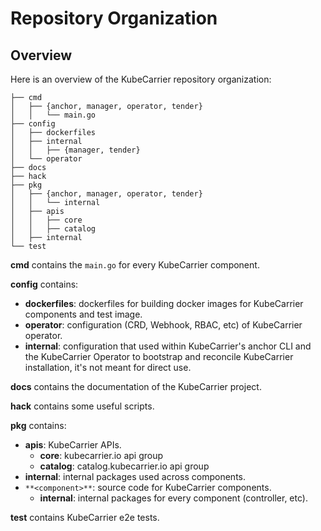 # Repository Organization

## Overview
Here is an overview of the KubeCarrier repository organization:
```
├── cmd
│   ├── {anchor, manager, operator, tender}
│   │   └── main.go
├── config
│   ├── dockerfiles
│   ├── internal
│   │   ├── {manager, tender}
│   └── operator
├── docs
├── hack
├── pkg
│   ├── {anchor, manager, operator, tender}
│   │   └── internal
│   ├── apis
│   │   ├── core
│   │   ├── catalog
│   ├── internal
└── test
```

**cmd** contains the `main.go` for every KubeCarrier component.

**config** contains:
- **dockerfiles**: dockerfiles for building docker images for KubeCarrier components and test image.
- **operator**: configuration (CRD, Webhook, RBAC, etc) of KubeCarrier operator.
- **internal**: configuration that used within KubeCarrier's anchor CLI and the KubeCarrier Operator to bootstrap and reconcile KubeCarrier installation, it's not meant for direct use.

**docs** contains the documentation of the KubeCarrier project.

**hack** contains some useful scripts.

**pkg** contains:
- **apis**: KubeCarrier APIs.
    - **core**: kubecarrier.io api group
    - **catalog**: catalog.kubecarrier.io api group
- **internal**: internal packages used across components.
- `**<component>**`: source code for KubeCarrier components.
    - **internal**: internal packages for every component (controller, etc).

**test** contains KubeCarrier e2e tests.
